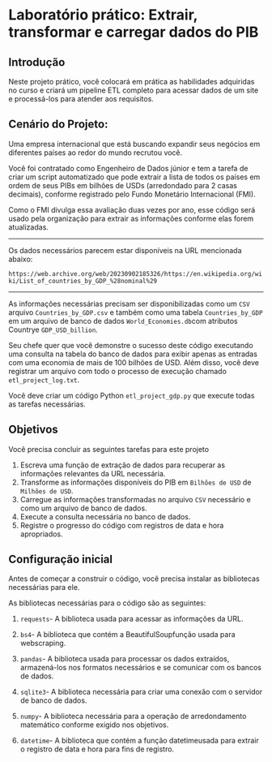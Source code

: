 # Laboratório prático: Extrair, transformar e carregar dados do PIB

## Introdução

Neste projeto prático, você colocará em prática as habilidades adquiridas no curso e criará um pipeline ETL completo para acessar dados de um site e 
processá-los para atender aos requisitos.

## Cenário do Projeto:

Uma empresa internacional que está buscando expandir seus negócios em diferentes países ao redor do mundo recrutou você. 

Você foi contratado como Engenheiro de Dados júnior e tem a tarefa de criar um script automatizado que pode extrair a lista de todos os países 
em ordem de seus PIBs em bilhões de USDs (arredondado para 2 casas decimais), conforme registrado pelo Fundo Monetário Internacional (FMI). 

Como o FMI divulga essa avaliação duas vezes por ano, esse código será usado pela organização para extrair as informações conforme elas forem atualizadas.

________________________________________________________________________________________________________________________
Os dados necessários parecem estar disponíveis na URL mencionada abaixo:

``
https://web.archive.org/web/20230902185326/https://en.wikipedia.org/wiki/List_of_countries_by_GDP_%28nominal%29
``
________________________________________________________________________________________________________________________
As informações necessárias precisam ser disponibilizadas como um `CSV` arquivo `Countries_by_GDP.csv` e também como uma tabela `Countries_by_GDP` 
em um arquivo de banco de dados `World_Economies.db`com atributos Countrye `GDP_USD_billion`.

Seu chefe quer que você demonstre o sucesso deste código executando uma consulta na tabela do banco de dados para exibir apenas as entradas 
com uma economia de mais de 100 bilhões de USD. Além disso, você deve registrar um arquivo com todo o processo de execução chamado `etl_project_log.txt`.

Você deve criar um código Python `etl_project_gdp.py` que execute todas as tarefas necessárias.

## Objetivos
Você precisa concluir as seguintes tarefas para este projeto

1. Escreva uma função de extração de dados para recuperar as informações relevantes da URL necessária.
2. Transforme as informações disponíveis do PIB em `Bilhões de USD` de `Milhões de USD`.
3. Carregue as informações transformadas no arquivo `CSV` necessário e como um arquivo de banco de dados. 
4. Execute a consulta necessária no banco de dados.
5. Registre o progresso do código com registros de data e hora apropriados.

## Configuração inicial
Antes de começar a construir o código, você precisa instalar as bibliotecas necessárias para ele.

As bibliotecas necessárias para o código são as seguintes:

1. `requests`- A biblioteca usada para acessar as informações da URL.

2. `bs4`- A biblioteca que contém a BeautifulSoupfunção usada para webscraping.

3. `pandas`- A biblioteca usada para processar os dados extraídos, armazená-los nos formatos necessários e se comunicar com os bancos de dados.

4. `sqlite3`- A biblioteca necessária para criar uma conexão com o servidor de banco de dados.

5. `numpy`- A biblioteca necessária para a operação de arredondamento matemático conforme exigido nos objetivos.

6. `datetime`- A biblioteca que contém a função datetimeusada para extrair o registro de data e hora para fins de registro.

